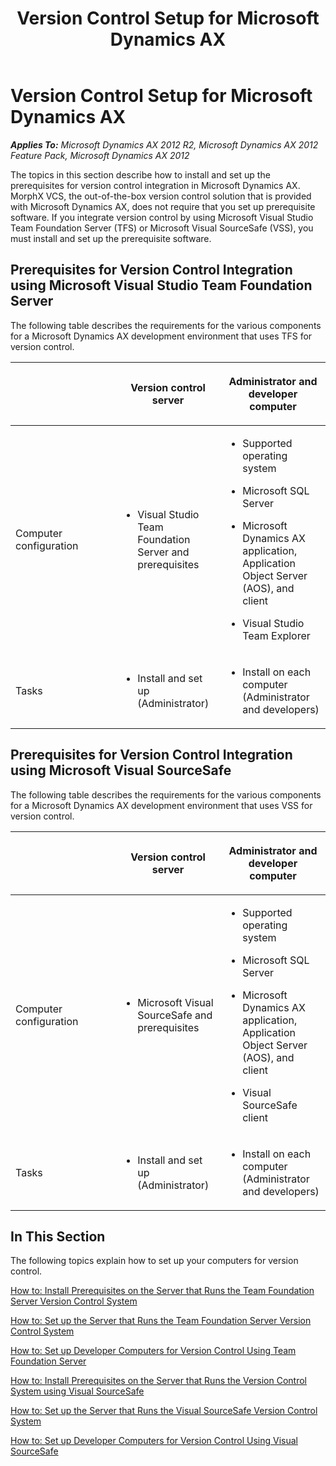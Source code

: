﻿---
title: Version Control Setup for Microsoft Dynamics AX
TOCTitle: Setup
ms:assetid: 821e068e-8a9e-4c59-a9fc-480c25c4cfbe
ms:mtpsurl: https://msdn.microsoft.com/en-us/library/Gg886743(v=AX.60)
ms:contentKeyID: 35268104
ms.date: 11/07/2012
mtps_version: v=AX.60
---

# Version Control Setup for Microsoft Dynamics AX 


_**Applies To:** Microsoft Dynamics AX 2012 R2, Microsoft Dynamics AX 2012 Feature Pack, Microsoft Dynamics AX 2012_

The topics in this section describe how to install and set up the prerequisites for version control integration in Microsoft Dynamics AX. MorphX VCS, the out-of-the-box version control solution that is provided with Microsoft Dynamics AX, does not require that you set up prerequisite software. If you integrate version control by using Microsoft Visual Studio Team Foundation Server (TFS) or Microsoft Visual SourceSafe (VSS), you must install and set up the prerequisite software.

## Prerequisites for Version Control Integration using Microsoft Visual Studio Team Foundation Server

The following table describes the requirements for the various components for a Microsoft Dynamics AX development environment that uses TFS for version control.

<table>
<colgroup>
<col style="width: 33%" />
<col style="width: 33%" />
<col style="width: 33%" />
</colgroup>
<thead>
<tr class="header">
<th><p></p></th>
<th><p>Version control server</p></th>
<th><p>Administrator and developer computer</p></th>
</tr>
</thead>
<tbody>
<tr class="odd">
<td><p>Computer configuration</p></td>
<td><ul>
<li><p>Visual Studio Team Foundation Server and prerequisites</p></li>
</ul></td>
<td><ul>
<li><p>Supported operating system</p></li>
<li><p>Microsoft SQL Server</p></li>
<li><p>Microsoft Dynamics AX application, Application Object Server (AOS), and client</p></li>
<li><p>Visual Studio Team Explorer</p></li>
</ul></td>
</tr>
<tr class="even">
<td><p>Tasks</p></td>
<td><ul>
<li><p>Install and set up (Administrator)</p></li>
</ul></td>
<td><ul>
<li><p>Install on each computer (Administrator and developers)</p></li>
</ul></td>
</tr>
</tbody>
</table>


## Prerequisites for Version Control Integration using Microsoft Visual SourceSafe

The following table describes the requirements for the various components for a Microsoft Dynamics AX development environment that uses VSS for version control.

<table>
<colgroup>
<col style="width: 33%" />
<col style="width: 33%" />
<col style="width: 33%" />
</colgroup>
<thead>
<tr class="header">
<th><p></p></th>
<th><p>Version control server</p></th>
<th><p>Administrator and developer computer</p></th>
</tr>
</thead>
<tbody>
<tr class="odd">
<td><p>Computer configuration</p></td>
<td><ul>
<li><p>Microsoft Visual SourceSafe and prerequisites</p></li>
</ul></td>
<td><ul>
<li><p>Supported operating system</p></li>
<li><p>Microsoft SQL Server</p></li>
<li><p>Microsoft Dynamics AX application, Application Object Server (AOS), and client</p></li>
<li><p>Visual SourceSafe client</p></li>
</ul></td>
</tr>
<tr class="even">
<td><p>Tasks</p></td>
<td><ul>
<li><p>Install and set up (Administrator)</p></li>
</ul></td>
<td><ul>
<li><p>Install on each computer (Administrator and developers)</p></li>
</ul></td>
</tr>
</tbody>
</table>


## In This Section

The following topics explain how to set up your computers for version control.

[How to: Install Prerequisites on the Server that Runs the Team Foundation Server Version Control System](how-to-install-prerequisites-on-the-server-that-runs-the-team-foundation-server-version-control-system.md)

[How to: Set up the Server that Runs the Team Foundation Server Version Control System](how-to-set-up-the-server-that-runs-the-team-foundation-server-version-control-system.md)

[How to: Set up Developer Computers for Version Control Using Team Foundation Server](how-to-set-up-developer-computers-for-version-control-using-team-foundation-server.md)

[How to: Install Prerequisites on the Server that Runs the Version Control System using Visual SourceSafe](how-to-install-prerequisites-on-the-server-that-runs-the-version-control-system-using-visual-sourcesafe.md)

[How to: Set up the Server that Runs the Visual SourceSafe Version Control System](how-to-set-up-the-server-that-runs-the-visual-sourcesafe-version-control-system.md)

[How to: Set up Developer Computers for Version Control Using Visual SourceSafe](how-to-set-up-developer-computers-for-version-control-using-visual-sourcesafe.md)

